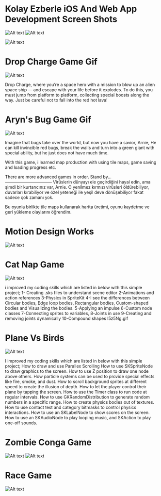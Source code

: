 
# Kolay Ezberle iOS And Web App Development Screen Shots
![Alt text](https://github.com/erdemozgur/portfolio/blob/master/KolayEzberle-iOSApp.png?raw=true)
![Alt text](https://github.com/erdemozgur/portfolio/blob/master/kelimekurucu.gif?raw=true)

![Alt text](https://github.com/erdemozgur/portfolio/blob/master/adminpanel.png?raw=true)



# Drop Charge Game Gif
![Alt text](https://github.com/erdemozgur/portfolio/blob/master/dropCharge.gif?raw=true)

Drop Charge, where you’re a space hero with a mission to blow up an alien space ship — and escape with your life before it explodes. To do this, you must jump from platform to platform, collecting special boosts along the way. Just be careful not to fall into the red hot lava!


# Aryn's Bug Game Gif
![Alt text](https://github.com/erdemozgur/portfolio/blob/master/gif.gif?raw=true)

Imagine that bugs take over the world, but now you have a savior, Arnie, He can kill invincible red bugs, break the walls and turn into a green giant with special ability, but he just does not have much time.

With this game, i learned map production with using tile maps, game saving and loading progress etc.

There are more advanced games in order. Stand by... ———————————
Virüslerin dünyayı ele geçirdiğini hayal edin, ama şimdi bir kurtarıcınız var, Arnie. O yenilmez kırmızı virüsleri öldürebiliyor, duvarları kırabiliyor ve özel yeteneği ile yeşil deve dönüşebiliyor fakat sadece çok zamanı yok.

Bu oyunla birlikte tile maps kullanarak harita üretimi, oyunu kaydetme ve geri yükleme olaylarını öğrendim.


# Motion Design Works
![Alt text](https://j.gifs.com/jqxqWl.gif)

# Cat Nap Game

![Alt text](https://j.gifs.com/PZPZqW.gif)


i improved my coding skills which are listed in below with this simple project;
1- Creating .sks files to understand scene editor
2-Animations and action references 
3-Physics in SpriteKit
4-I see the differences between Circular bodies,  Edge loop bodies, Rectangular bodies, Custom-shaped bodies and Visualizing the bodies. 
5-Applying an impulse 
6-Custom node classes 
7-Connecting sprites to variables,
8-Joints in use 
9-Creating and removing joints dynamically 
10-Compound shapes 
l5z5Ng.gif




# Plane Vs Birds
![Alt text](https://j.gifs.com/mQ5gZn.gif)

I improved my coding skills which are listed in below  with this simple project;
How to draw and use Parallex Scrolling
How to use SKSpriteNode to draw graphics to the screen.
How to use Z position to draw one node above others.
How particle systems can be used to provide special effects like fire, smoke, and dust.
How to scroll background sprites at different speed to create the illusion of depth.
How to let the player control their plane by tapping the screen.
How to use the Timer class to run code at regular intervals.
How to use GKRandomDistribution to generate random numbers in a specific range.
How to create physics bodies out of textures.
How to use contact test and category bitmasks to control physics interactions.
How to use an SKLabelNode to show scores on the screen.
How to use an SKAudioNode to play looping music, and SKAction to play one-off sounds.



# Zombie Conga Game
![Alt text](http://imedre.com/wp-content/uploads/2018/07/Screen-Shot-2018-07-28-at-16.55.46.png)
![Alt text](http://imedre.com/wp-content/uploads/2018/07/Screen-Shot-2018-07-28-at-16.57.47.png)

# Race Game
![Alt text](http://imedre.com/wp-content/uploads/2018/07/Screen-Shot-2018-07-28-at-17.02.23.png)





